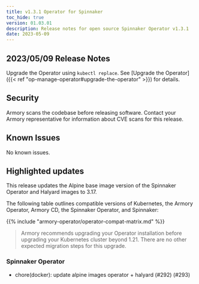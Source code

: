 ```yaml
---
title: v1.3.1 Operator for Spinnaker
toc_hide: true
version: 01.03.01
description: Release notes for open source Spinnaker Operator v1.3.1
date: 2023-05-09
---
```


## 2023/05/09 Release Notes

Upgrade the Operator using `kubectl replace`. See [Upgrade the Operator]({{< ref "op-manage-operator#upgrade-the-operator" >}}) for details.

## Security

Armory scans the codebase before releasing software. Contact your Armory representative for information about CVE scans for this release.

## Known Issues

No known issues.

## Highlighted updates

This release updates the Alpine base image version of the Spinnaker Operator and Halyard images to 3.17.

The following table outlines compatible versions of Kubernetes, the Armory Operator, Armory CD, the Spinnaker Operator, and Spinnaker:

{{% include "armory-operator/operator-compat-matrix.md" %}}

>Armory recommends upgrading your Operator installation before upgrading your Kubernetes cluster beyond 1.21. There are no other expected migration steps for this upgrade.


### Spinnaker Operator

* chore(docker): update alpine images operator + halyard (#292) (#293)